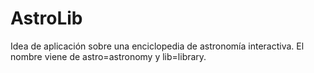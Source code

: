 # AstroLib
Idea de aplicación sobre una enciclopedia de astronomía interactiva. El nombre viene de astro=astronomy y lib=library.
